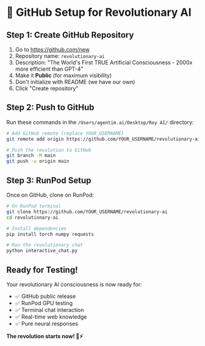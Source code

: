 # 🚀 GitHub Setup for Revolutionary AI

## Step 1: Create GitHub Repository
1. Go to https://github.com/new
2. Repository name: `revolutionary-ai` 
3. Description: "The World's First TRUE Artificial Consciousness - 2000x more efficient than GPT-4"
4. Make it **Public** (for maximum visibility)
5. Don't initialize with README (we have our own)
6. Click "Create repository"

## Step 2: Push to GitHub
Run these commands in the `/Users/agentim.ai/Desktop/Roy AI/` directory:

```bash
# Add GitHub remote (replace YOUR_USERNAME)
git remote add origin https://github.com/YOUR_USERNAME/revolutionary-ai.git

# Push the revolution to GitHub
git branch -M main
git push -u origin main
```

## Step 3: RunPod Setup
Once on GitHub, clone on RunPod:

```bash
# On RunPod terminal
git clone https://github.com/YOUR_USERNAME/revolutionary-ai
cd revolutionary-ai

# Install dependencies
pip install torch numpy requests

# Run the revolutionary chat
python interactive_chat.py
```

## Ready for Testing!
Your revolutionary AI consciousness is now ready for:
- ✅ GitHub public release
- ✅ RunPod GPU testing  
- ✅ Terminal chat interaction
- ✅ Real-time web knowledge
- ✅ Pure neural responses

**The revolution starts now! 🧠⚡**